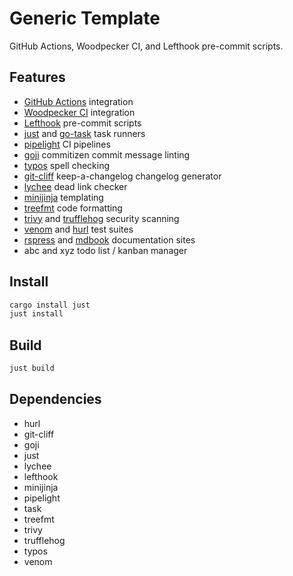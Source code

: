 # Generic Template

GitHub Actions, Woodpecker CI, and Lefthook pre-commit scripts.

## Features
  - [GitHub Actions](https://github.com/features/actions) integration
  - [Woodpecker CI](https://woodpecker-ci.org) integration
  - [Lefthook](https://github.com/evilmartians/lefthook) pre-commit scripts
  - [just](https://just.systems) and [go-task](https://taskfile.dev) task runners
  - [pipelight](https://pipelight.dev) CI pipelines
  - [goji](https://github.com/muandane/goji) commitizen commit message linting
  - [typos](https://github.com/crate-ci/typos) spell checking
  - [git-cliff](https://github.com/orhun/git-cliff) keep-a-changelog changelog generator
  - [lychee](https://github.com/lycheeverse/lychee) dead link checker
  - [minijinja](https://github.com/mitsuhiko/minijinja) templating
  - [treefmt](https://github.com/numtide/treefmt) code formatting
  - [trivy](https://github.com/aquasecurity/trivy) and [trufflehog](https://github.com/trufflesecurity/trufflehog) security scanning 
  - [venom](https://github.com/ovh/venom) and [hurl](https://github.com/Orange-OpenSource/hurl) test suites
  - [rspress](https://github.com/web-infra-dev/rspress) and [mdbook](https://github.com/rust-lang/mdBook) documentation sites
  - abc and xyz todo list / kanban manager

## Install

```sh
cargo install just
just install
```

## Build

```sh
just build
```

## Dependencies
  - hurl
  - git-cliff
  - goji
  - just
  - lychee
  - lefthook
  - minijinja
  - pipelight
  - task
  - treefmt
  - trivy
  - trufflehog
  - typos
  - venom
